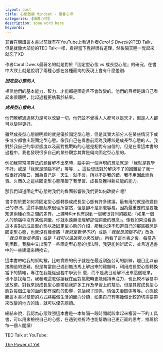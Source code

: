 ```yaml
---
layout: post
title: 心態致勝 Mindset - 讀書心得  
categories: [讀書心得]
description: some word here
keywords: 
---
```


其實在閱讀這本書以前就有在YouTube上看過作者*Carol S Dweck*的TED Talk，但是就像大部份的TED Talk一樣，看得當下覺得很有道理，然後隔天睡一覺起來就忘了XD

作者Carol Dweck最著名的就是對於『固定型心態 vs 成長型心態』的研究，在書中大致上就是說明了兩種心態在各種面向的表現上會有什麼差別:

***固定型心態的人***

相信他們的基本能力、智力、才能都是固定且不會改變的。他們的目標是讓自己看起來很聰明，比起過程更執著於結果。

***成長型心態的人***

他們瞭解通過努力是可以改變一切，他們並不覺得人人都可以是天才，但是人人都可以變得更好。

雖然成長型心態很明顯的就是優於固定型心態，但是其實大部分人在某些情況下或多或少都會出現固定型心態。像我自己在看書前認為我應該是成長型心態的人。我對於我自己的學習態度以及面對挑戰時的心態是相對有自信的。但是在看這本書的過程中，我也發現很多自己的某些觀念其實是偏向固定型心態的。

例如我常常演算法的題目解不出來時，腦中第一個浮現的想法就是:「我就是數學不好」或是「我就是頭腦不好」等等....。這些想法對於解決不了的困難給了我一個很好的藉口，因為自己是「天生」就不會，所以不是我的錯，我不用因此而負責。久而久之這些固定型心態阻礙了我學習、成長及獲得新技能的能力。

那我們知道固定型心態對我們的負面影響後我們要如何改變它呢?

書中對於要如何將固定型心態轉換成成長型心態有許多建議，最有用的就是改變自己的*想法*。這件事聽起來很理所當然，但是卻不是那麼容易。因為最重要的是要能知道兩種心態之間的差異。上課時Ken也有說到一個我很贊同的觀點:『如果一個人的頭腦中沒有某個詞彙，你就永遠無法理解那個詞彙的概念』。像我如果沒看過這本書對於成長型心態以及固定型心態的介紹，那我永遠不知道自己的那些觀念是固定型心態，也就沒有機會將「*我就是數學不好*」或是「*我就是頭腦不好*」改為「*我沒有做足準備*」或是「*我可以通過努力來改變*」。再看了這本書之後，每當遇到困難，我腦中又出現了一些固定型心態的想法時，我更能夠辨認它，並且透過書中的一些建議來轉換它。

這本書帶給我的幫助裡，比較實際的例子就是在最近剛進公司的訓練，題目比以前接觸過的更難。但是每當自己遇到無法馬上解出來的難題時，利用成長型心態轉換當下的情緒，專注在我能從過程中學到什
麼，而不是我目前解不出來這個結果，也不是找藉口。我發現這麼做讓我在面對挑戰時更能維持專注力，也比較不容易中途放棄。對我來說成長型心態帶給我許多工作及學習上的幫助，但是其實成長型心態對每個生活的面向都有深刻的影響，包括親子關係、情侶夫妻關係等等。心態致勝這本書以章節的方式將每個生活的面向分類，如果自己有哪幾個比較迫切需要帶來改變的地方的話，就可以優先閱讀。

總結來說，我認為心態致勝這本書是一本每隔一段時間就該拿起來複習一下的工具書，可以用來檢視自己的心態，在遇到挫折時也能幫助自己更正面的思考，推薦給每一個人閱讀!


TED Talk at YouTube:

[The Power of Yet](https://www.youtube.com/watch?v=J-swZaKN2Ic)